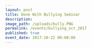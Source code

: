 ```yaml
---
layout: post
title: Done With Bullying Seminar
description:
image_path: /uploads/bully.PNG
permalink: /events/bullying_oct_2017
published: true
event_date: 2017-10-22 00:00:00
---
```



